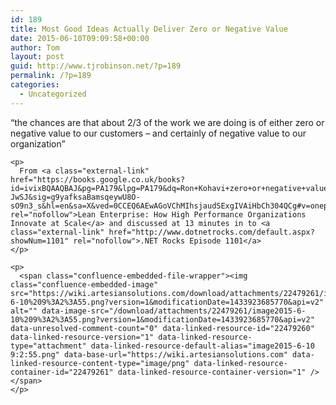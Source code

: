 ```yaml
---
id: 189
title: Most Good Ideas Actually Deliver Zero or Negative Value
date: 2015-06-10T09:09:58+00:00
author: Tom
layout: post
guid: http://www.tjrobinson.net/?p=189
permalink: /?p=189
categories:
  - Uncategorized
---
```

<div id="main-content" class="wiki-content">
  <div class="wiki-content">
    <p>
      &#8220;the chances are that about 2/3 of the work we are doing is of either zero or negative value to our customers &#8211; and certainly of negative value to our organization&#8221;
    </p>
    
    <p>
      From <a class="external-link" href="https://books.google.co.uk/books?id=ivixBQAAQBAJ&pg=PA179&lpg=PA179&dq=Ron+Kohavi+zero+or+negative+value&source=bl&ots=BAWuC-JwSJ&sig=g9yafksaBamsqeywU8O-sO9n3_s&hl=en&sa=X&ved=0CCEQ6AEwAGoVChMIhsjaudSExgIVAiHbCh304QCg#v=onepage&q&f=false" rel="nofollow">Lean Enterprise: How High Performance Organizations Innovate at Scale</a> and discussed at 13 minutes in to <a class="external-link" href="http://www.dotnetrocks.com/default.aspx?showNum=1101" rel="nofollow">.NET Rocks Episode 1101</a>
    </p>
    
    <p>
      <span class="confluence-embedded-file-wrapper"><img class="confluence-embedded-image" src="https://wiki.artesiansolutions.com/download/attachments/22479261/image2015-6-10%209%3A2%3A55.png?version=1&modificationDate=1433923685770&api=v2" alt="" data-image-src="/download/attachments/22479261/image2015-6-10%209%3A2%3A55.png?version=1&modificationDate=1433923685770&api=v2" data-unresolved-comment-count="0" data-linked-resource-id="22479260" data-linked-resource-version="1" data-linked-resource-type="attachment" data-linked-resource-default-alias="image2015-6-10 9:2:55.png" data-base-url="https://wiki.artesiansolutions.com" data-linked-resource-content-type="image/png" data-linked-resource-container-id="22479261" data-linked-resource-container-version="1" /></span>
    </p>
  </div>
</div>